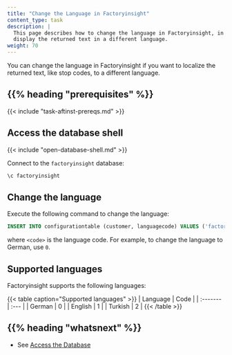 ```yaml
---
title: "Change the Language in Factoryinsight"
content_type: task
description: |
  This page describes how to change the language in Factoryinsight, in order to
  display the returned text in a different language.
weight: 70
---
```


<!-- overview -->

You can change the language in Factoryinsight if you want to localize the returned
text, like stop codes, to a different language.

## {{% heading "prerequisites" %}}

{{< include "task-aftinst-prereqs.md" >}}

<!-- steps -->

## Access the database shell

{{< include "open-database-shell.md" >}}

Connect to the `factoryinsight` database:

```bash
\c factoryinsight
```

## Change the language

Execute the following command to change the language:

```sql
INSERT INTO configurationtable (customer, languagecode) VALUES ('factoryinsight', <code>) ON CONFLICT(customer) DO UPDATE SET languagecode=<code>;
```

 where `<code>` is the language code. For example, to change the language to
 German, use `0`.

<!-- discussion -->
## Supported languages

Factoryinsight supports the following languages:

{{< table caption="Supported languages" >}}
| Language | Code |
| :------- | :--- |
| German   | 0    |
| English  | 1    |
| Turkish  | 2    |
{{< /table >}}

<!-- Optional section; add links to information related to this topic. -->
## {{% heading "whatsnext" %}}

- See [Access the Database](/docs/production-guide/administration/access-database)
